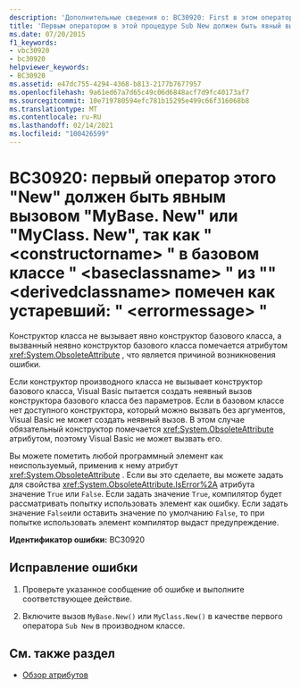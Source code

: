 ```yaml
---
description: 'Дополнительные сведения о: BC30920: First в этом операторе "New" должен быть явный вызов MyBase. New или MyClass. New, поскольку " <constructorname> " в базовом классе "" <baseclassname> из "" <derivedclassname> помечен как устаревший: " <errormessage> "'
title: 'Первым оператором в этой процедуре Sub New должен быть явный вызов MyBase.New или MyClass.New, так как <constructorname> в базовом классе <baseclassname> класса <derivedclassname> отмечен как устаревший: <errormessage>'
ms.date: 07/20/2015
f1_keywords:
- vbc30920
- bc30920
helpviewer_keywords:
- BC30920
ms.assetid: e47dc755-4294-4368-b813-2177b7677957
ms.openlocfilehash: 9a61ed67a7d65c49c06d6848acf7d9fc40173af7
ms.sourcegitcommit: 10e719780594efc781b15295e499c66f316068b8
ms.translationtype: MT
ms.contentlocale: ru-RU
ms.lasthandoff: 02/14/2021
ms.locfileid: "100426599"
---
```

# <a name="bc30920-first-statement-of-this-sub-new-must-be-an-explicit-call-to-mybasenew-or-myclassnew-because-the-constructorname-in-the-base-class-baseclassname-of-derivedclassname-is-marked-obsolete-errormessage"></a>BC30920: первый оператор этого "New" должен быть явным вызовом "MyBase. New" или "MyClass. New", так как " \<constructorname> " в базовом классе " \<baseclassname> " из "" \<derivedclassname> помечен как устаревший: " \<errormessage> "

Конструктор класса не вызывает явно конструктор базового класса, а вызванный неявно конструктор базового класса помечается атрибутом <xref:System.ObsoleteAttribute> , что является причиной возникновения ошибки.

 Если конструктор производного класса не вызывает конструктор базового класса, Visual Basic пытается создать неявный вызов конструктора базового класса без параметров. Если в базовом классе нет доступного конструктора, который можно вызвать без аргументов, Visual Basic не может создать неявный вызов. В этом случае обязательный конструктор помечается <xref:System.ObsoleteAttribute> атрибутом, поэтому Visual Basic не может вызвать его.

 Вы можете пометить любой программный элемент как неиспользуемый, применив к нему атрибут <xref:System.ObsoleteAttribute> . Если вы это сделаете, вы можете задать для свойства <xref:System.ObsoleteAttribute.IsError%2A> атрибута значение `True` или `False`. Если задать значение `True`, компилятор будет рассматривать попытку использовать элемент как ошибку. Если задать значение `False`или оставить значение по умолчанию `False`, то при попытке использовать элемент компилятор выдаст предупреждение.

 **Идентификатор ошибки:** BC30920

## <a name="to-correct-this-error"></a>Исправление ошибки

1. Проверьте указанное сообщение об ошибке и выполните соответствующее действие.

2. Включите вызов `MyBase.New()` или `MyClass.New()` в качестве первого оператора `Sub New` в производном классе.

## <a name="see-also"></a>См. также раздел

- [Обзор атрибутов](../../programming-guide/concepts/attributes/index.md)
